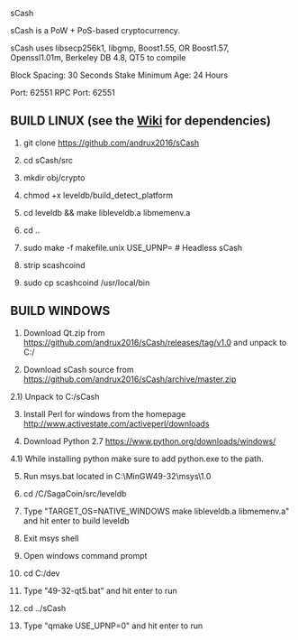 sCash

sCash is a PoW + PoS-based cryptocurrency.

sCash uses libsecp256k1,
			  libgmp,
			  Boost1.55,
			  OR Boost1.57,  
			  Openssl1.01m,
			  Berkeley DB 4.8,
			  QT5 to compile


Block Spacing: 30 Seconds
Stake Minimum Age: 24 Hours

Port: 62551
RPC Port: 62551


BUILD LINUX (see the [Wiki](https://github.com/andrux2016/sCash/wiki/Unix-Build) for dependencies)
-----------
1) git clone https://github.com/andrux2016/sCash

2) cd sCash/src

3) mkdir obj/crypto

4) chmod +x leveldb/build_detect_platform

5) cd leveldb && make libleveldb.a libmemenv.a

6) cd ..

7) sudo make -f makefile.unix USE_UPNP=    # Headless sCash

8) strip scashcoind

9) sudo cp scashcoind /usr/local/bin





BUILD WINDOWS
-------------

1) Download Qt.zip from https://github.com/andrux2016/sCash/releases/tag/v1.0 and unpack to C:/

2) Download sCash source from https://github.com/andrux2016/sCash/archive/master.zip 

2.1) Unpack to C:/sCash

3) Install Perl for windows from the homepage http://www.activestate.com/activeperl/downloads

4) Download Python 2.7 https://www.python.org/downloads/windows/

4.1) While installing python make sure to add python.exe to the path.

5) Run msys.bat located in C:\MinGW49-32\msys\1.0

6) cd /C/SagaCoin/src/leveldb

7) Type "TARGET_OS=NATIVE_WINDOWS make libleveldb.a libmemenv.a" and hit enter to build leveldb

8) Exit msys shell

9) Open windows command prompt

10) cd C:/dev

11) Type "49-32-qt5.bat" and hit enter to run

12) cd ../sCash

13) Type "qmake USE_UPNP=0" and hit enter to run


